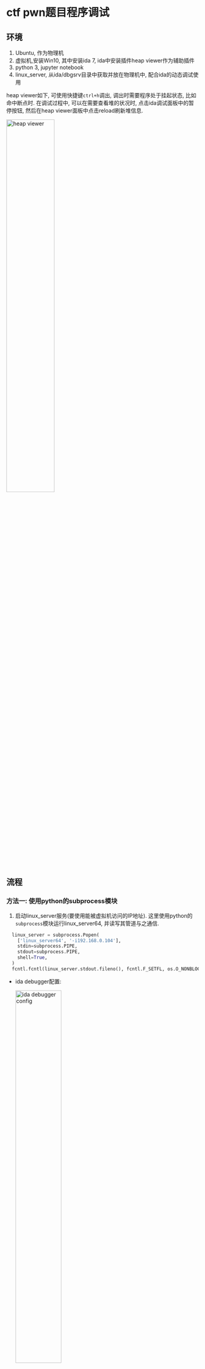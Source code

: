 # ctf pwn题目程序调试
## 环境
1. Ubuntu, 作为物理机
2. 虚拟机,安装Win10, 其中安装ida 7, ida中安装插件heap viewer作为辅助插件
3. python 3, jupyter notebook
4. linux_server, 从ida/dbgsrv目录中获取并放在物理机中, 配合ida的动态调试使用

heap viewer如下, 可使用快捷键`ctrl+h`调出, 调出时需要程序处于挂起状态, 比如命中断点时. 在调试过程中, 可以在需要查看堆的状况时, 点击ida调试面板中的暂停按钮, 然后在heap viewer面板中点击reload刷新堆信息.

<img alt="heap viewer" src="./pic/heapviewer.jpg" width="50%" height="50%">

## 流程
### 方法一: 使用python的subprocess模块
1. 启动linux_server服务(要使用能被虚拟机访问的IP地址). 这里使用python的`subprocess`模块运行linux_server64, 并读写其管道与之通信. 

  ```py
    linux_server = subprocess.Popen(
      ['linux_server64', '-i192.168.0.104'],  
      stdin=subprocess.PIPE, 
      stdout=subprocess.PIPE,
      shell=True,
    )
    fcntl.fcntl(linux_server.stdout.fileno(), fcntl.F_SETFL, os.O_NONBLOCK)
  ```

  * ida debugger配置:

    <img alt="ida debugger config" src="./pic/ida_debugger_config.jpg" width="50%" height="50%">

2. 在ida中运行程序(快捷键f9). 可先按`f5`得到反编译的伪代码并设置断点. 全局变量的值需要在程序中断挂起时才能看到. 这时也可在hex_view窗口中按`f2`修改内存中的数据.

  <img alt="ida modify memory" src="./pic/modify_memory.jpg" width="50%" height="50%">

3. 对linux_server的输入输出流读写数据, 从而与目标程序进行交互.
  ```py
    # 获取目标程序在终端打印的信息
    lines = linux_server.stdout.readlines()

    # 向目标程序写数据
    linux_server.stdin.write(s)
    linux_server.stdin.flush()
  ```

* 如果目标程序输出的字符串中没有回车, 则`stdout`的`read`等函数会阻塞(非阻塞模式下则是读不到数据). 

### 方法二: 使用管道
* 达到的效果是, 目标程序仍在终端中显示, 而我们可在别的程序中向终端发送数据(好处是可以发送不可打印的数据, 尤其是payload)

1. 创建命名管道:
  ```py
    w_pipe = os.open('../p1', os.O_SYNC | os.O_CREAT | os.O_RDWR)
  ```
2. 重定向linux_server的输入输出, 使用刚创建的管道代替标准输入流, 并将输出接到xxd(方便查看不可打印的值).
  ```sh
    linux_server64 -i192.168.0.104 < ./p1 |xxd
  ```

  <img alt="xxd" src="./pic/xxd.jpg" width="50%" height="50%">

# 用vscode调试C++源码
## 配置
* 需要配置`launch.json`和`tasks.json`. 在`tasks.json`中配置`label`项, 填写task名；在`launch.json`中配置`preLaunchTask`项, 填写task名, 这样才能**在调试时命中断点**.

  <img alt="xxd" src="./pic/launch_json.jpg" width="50%" height="50%">

  <img alt="xxd" src="./pic/tasks_json.jpg" width="50%" height="50%">

* 以`sudo`调试程序
  * 创建一个sh脚本, 其中加上这行: `pkexec /ust/bin/gdb "$@"`
  * 修改`launch.json`, 加上`miDebuggerPath`配置项, 填sh脚本**绝对路径**. 
  * 调试程序时, 会弹框要求输入用户密码, 然后就会`sudo`运行程序. 
* 想在调试时停在入口处, 则把`stopAtEntry`设为true. 
* C/C++代码跳转: 
  * 需要配置`c_cpp_properties`. `ctrl + shift + p`, 输入`C/C++: Edit Configurations (UI)`. 在`Include Path`添加头文件路径, 比如`/usr/include/**`

## 调试
* 按f5开始调试, f10单步执行.
* 在debug console窗口中, 若要执行gdb的命令, 需要先加上`-exec`. 
* 调试无源码可执行程序: 
  * 将`launch.json`中`stopAtEntry`设为true, `program`设为可执行程序路径. 
  * 点开可执行程序, F5运行. 
  * 来到`launch.json`文件, 按`ctrl+shift+p`, 输入`Open Disassembly View`, 回车, 即可进入反汇编界面并逐指令运行. 


## 远程调试docker容器中的程序
* vscode中安装插件: remote-ssh(**vscodium中使用会报错说"未认证的客户端", vscode中则不会**). 要先在本地用`ssh-keygen`生成密钥文件, 并把pub文件改名为`authorized_keys`, 放到容器的用户目录下. 虚拟机中`/etc/ssh/sshd_config`文件中添加如下配置:
  ```
    PermitRootLogin yes
    RSAAuthentication yes
    PubkeyAuthentication yes
  ```

  <img alt="xxd" src="./pic/vscode-ssh.png" width="50%" height="50%">
* VM中安装ssh服务, 之后执行`/etc/init.d/ssh start`
* VM中编译gdb及gdbserver(都在gdb源码目录中)
* 在VM中启动gdbserver: `gdbserver 172.17.0.2:12345 ./test`
* 在vscode中通过ssh打开docker容器中的目标程序目录, 之后`run->start debugging`, 会先在目标目录下新建一个`.vscode`目录, 并新增一个``launch.json``文件. 手动设置`program`和`miDebuggerServerAddress`项. 最后打开VM中的程序源代码, 打上断点, 即可开始调试.
* 出现找不到源文件的问题(如`../sysdeps/unix/sysv/linux/raise.c: No such file or directory.`):
  * 先确保`/etc/apt/sources.list`文件中有`deb-src`行, 没有的话添加并执行`apt update`. 确保已经安装`dpkg-dev`. 之后cd到要保存源代码的目录并执行`apt source libc6`.
  * 若是在gdb中调试, 先`info source`查看源码路径, 如下图中提示`Compilation directory is ./signal`, 则`set substitute-path . /src/glibc-2.31/`设置libc的源码路径 

    <img alt="xxd" src="./pic/gdb_set_constitude_path.png" width="50%" height="50%">

  * 若是在vscode中, 可改`launch.json`中的`cwd`项为libc源码路径.

    <img alt="xxd" src="./pic/vscode_gdb_remote_cfg.png" width="70%" height="70%">


# 其他
* 使用subprocess模块与另一个控制台进程通信, 参考: https://pymotw.com/2/subprocess/#interacting-with-another-command 
* 使用fcntl解决readlines阻塞的问题: https://stackoverflow.com/questions/8980050/persistent-python-subprocess
* 解决pwn题目加载指定libc版本的问题: https://www.cnblogs.com/bhxdn/p/14541441.html

## 下载不同版本的libc等库文件
  ```sh
    git clone https://github.com/matrix1001/glibc-all-in-one
    cd glibc-all-in-one/

    # 下载可下载的版本清单
    python ./update_list

    # 下载
    ./download <版本>
  ```

## 指定.so文件路径
* 若题目给定了单独的.so文件(如libc), 则要让程序加载之(而不是使用系统库文件).
* 参考: https://www.cnblogs.com/ar-cheng/p/13225342.html

* 方法一: 设置环境变量`LD_LIBRARY_PATH`. 由于linux_server运行可能因新加载的so文件不兼容而无法运行, 故不用此法. 
* 方法二: 用patchelf给程序添加rpath:
  
  ```sh
    patchelf --set-rpath '$ORIGIN/' <程序>
  ```
* 方法三: 在编译时指定rpath:
  ```sh
    gcc heap.c -o heap_libc_2_23 -Wl,--rpath=/home/bohan/res/ubuntu_share/tools/glibc-all-in-one/libs/2.23-0ubuntu3_amd64 -Wl,--dynamic-linker=/home/bohan/res/ubuntu_share/tools/glibc-all-in-one/libs/2.23-0ubuntu3_amd64/ld-linux-x86-64.so.2
  ```

## fcntl
https://blog.csdn.net/martin_liang/article/details/8363251

1. 获取文件的flags，即open函数的第二个参数:

  > flags = fcntl(fd,F_GETFL,0);

2. 设置文件的flags:

  > fcntl(fd,F_SETFL,flags);

3. 增加文件的某个flags，比如文件是阻塞的，想设置成非阻塞:

  > flags = fcntl(fd,F_GETFL,0); \
  > flags |= O_NONBLOCK; \
  > fcntl(fd,F_SETFL,flags);

4. 取消文件的某个flags，比如文件是非阻塞的，想设置成为阻塞:

  > flags = fcntl(fd,F_GETFL,0); \
  > flags &= ~O_NONBLOCK; \
  > fcntl(fd,F_SETFL,flags);
